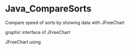 # Java_CompareSorts
Compare speed of sorts by showing data with JFreeChart

graphic interface of JFreeChart

JFreeChart using
